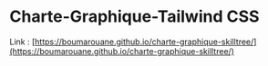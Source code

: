 # Charte-Graphique-Tailwind CSS

Link : [https://boumarouane.github.io/charte-graphique-skilltree/](https://boumarouane.github.io/charte-graphique-skilltree/)
